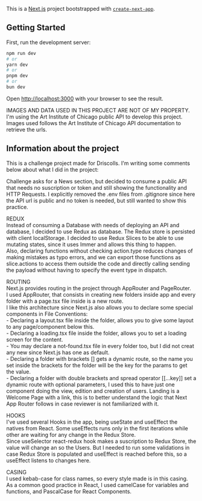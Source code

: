 This is a [Next.js](https://nextjs.org/) project bootstrapped with [`create-next-app`](https://github.com/vercel/next.js/tree/canary/packages/create-next-app).

## Getting Started

First, run the development server:

```bash
npm run dev
# or
yarn dev
# or
pnpm dev
# or
bun dev
```

Open [http://localhost:3000](http://localhost:3000) with your browser to see the result.

IMAGES AND DATA USED IN THIS PROJECT ARE NOT OF MY PROPERTY.  
I'm using the Art Institute of Chicago public API to develop this project.  
Images used follows the Art Institute of Chicago API documentation to retrieve the urls.  


## Information about the project
This is a challenge project made for Driscolls.
I'm writing some comments below about what I did in the project:  

Challenge asks for a News section, but decided to consume a public API that needs no suscription or token and still showing the functionality and HTTP Requests.
I explicitly removed the .env files from .gitignore since here the API url is public and no token is needed, but still wanted to show this practice.
  
REDUX  
Instead of consuming a Database with needs of deploying an API and database, I decided to use Redux as database. The Redux store is persisted with client localStorage.
I decided to use Redux Slices to be able to use mutating states, since it uses Immer and allows this thing to happen.  
Also, declaring functions without checking action.type reduces changes of making mistakes as typo errors, and we can export those functions as slice.actions to access them outside the code and directly calling sending the payload without having to specify the event type in dispatch.  

ROUTING  
Next.js provides routing in the project through AppRouter and PageRouter.  
I used AppRouter, that consists in creating new folders inside app and every folder with a page.tsx file inside is a new route.  
I like this architecture since Next.js also allows you to declare some special components in File Conventions:  
    - Declaring a layout.tsx file inside the folder, allows you to give some layout to any page/component below this.  
    - Declaring a loading.tsx file inside the folder, allows you to set a loading screen for the content.  
    - You may declare a not-found.tsx file in every folder too, but I did not creat any new since Next.js has one as default.  
    - Declaring a folder with brackets [] gets a dynamic route, so the name you set inside the brackets for the folder will be the key for the params to get the value.  
    - Declaring a folder with double brackets and spread operator [[...key]] set a dynamic route with optional parameters, I used this to have just one component doing the view, edition and creation of users.
Landing is a Welcome Page with a link, this is to better understand the logic that Next App Router follows in case reviewer is not familiarized with it.  
  
HOOKS  
I've used several Hooks in the app, being useState and useEffect the natives from React. 
Some useEffects runs only in the first iterations while other are waiting for any change in the Redux Store.  
Since useSelector react-redux hook makes a suscription to Redux Store, the value will change an so the Users. But I needed to run some validations in case Redux Store is populated and useEffect is reached before this, so a useEffect listens to changes here.
  
CASING  
I used kebab-case for class names, so every style made is in this casing.  
As a common good practice in React, I used camelCase for variables and functions, and PascalCase for React Components.  
